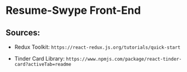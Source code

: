 # Resume-Swype Front-End

## Sources:
- Redux Toolkit: `https://react-redux.js.org/tutorials/quick-start`

- Tinder Card Library: `https://www.npmjs.com/package/react-tinder-card?activeTab=readme`